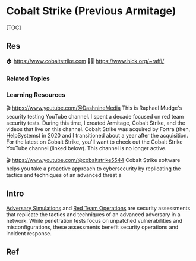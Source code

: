 # Cobalt Strike (Previous Armitage)

[TOC]



## Res
🏠 https://www.cobaltstrike.com
👨‍💻 https://www.hick.org/~raffi/


### Related Topics


### Learning Resources
🎬 https://www.youtube.com/@DashnineMedia
This is Raphael Mudge's security testing YouTube channel. I spent a decade focused on red team security tests. During this time, I created Armitage, Cobalt Strike, and the videos that live on this channel. Cobalt Strike was acquired by Fortra (then, HelpSystems) in 2020 and I transitioned about a year after the acquisition. For the latest on Cobalt Strike, you'll want to check out the Cobalt Strike YouTube channel (linked below). This channel is no longer active.

🎬 https://www.youtube.com/@cobaltstrike5544
Cobalt Strike software helps you take a proactive approach to cybersecurity by replicating the tactics and techniques of an advanced threat a



## Intro
[Adversary Simulations](https://www.cobaltstrike.com/blog/raphaels-magic-quadrant/) and [Red Team Operations](https://www.cobaltstrike.com/blog/models-for-red-team-operations/) are security assessments that replicate the tactics and techniques of an advanced adversary in a network. While penetration tests focus on unpatched vulnerabilities and misconfigurations, these assessments benefit security operations and incident response.



## Ref
[👍 CobaltStrike的使用教程 | cnblog]: https://www.cnblogs.com/carmi/p/17673103.html

[👍 狼组安全团队公开知识库]: https://wiki.wgpsec.org/knowledge/intranet/Cobalt-Strike.html
